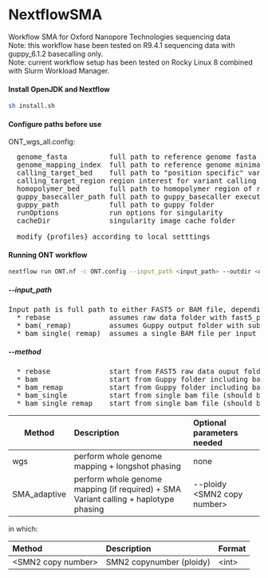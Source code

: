 # NextflowSMA
Workflow SMA for Oxford Nanopore Technologies sequencing data\
Note: this workflow hase been tested on R9.4.1 sequencing data with guppy_6.1.2 basecalling only.\
Note: current workflow setup has been tested on Rocky Linux 8 combined with Slurm Workload Manager.

#### Install OpenJDK and Nextflow
```bash
sh install.sh
```

#### Configure paths before use
ONT_wgs_all.config:
<pre>
  genome_fasta          full path to reference genome fasta (.fasta/.fa/.fna)
  genome_mapping_index  full path to reference genome minimap2 index (.mmi)
  calling_target_bed    full path to "position specific" variant calling (.bed)
  calling_target_region region interest for variant calling based on reference genome (chr:start-stop)
  homopolymer_bed       full path to homopolymer region of reference genome (.bed)
  guppy_basecaller_path full path to guppy_basecaller executable
  guppy_path            full path to guppy folder
  runOptions            run options for singularity
  cacheDir              singularity image cache folder

  modify {profiles} according to local setttings
</pre>

#### Running ONT workflow
```bash
nextflow run ONT.nf -c ONT.config --input_path <input_path> --outdir <output_dir_path> --start <bam|rebase> --method <method> --email <email> [-profile slurm]
```

##### --input_path
<pre>
Input path is full path to either FAST5 or BAM file, depending on method (see below).
  * rebase              assumes raw data folder with fast5_pass and fast5_fail subfolder.
  * bam(_remap)         assumes Guppy output folder with subfolder pass in which BAM files are located.
  * bam_single(_remap)  assumes a single BAM file per input folder.
</pre>
##### --method
<pre>
  * rebase              start from FAST5 raw data ouput folder and include re-basecalling.
  * bam                 start from Guppy folder including bam files.
  * bam_remap           start from Guppy folder including bam files, but perform remapping to genome in config.
  * bam_single          start from single bam file (should be only bam in the folder) without any Guppy/ONT information.
  * bam_single_remap    start from single bam file (should be only bam in the folder) without any Guppy/ONT information and perform remapping.
</pre>

| Method | Description | Optional parameters needed|
| --- | :--- | :--- |
|wgs|perform whole genome mapping + longshot phasing|none|
|SMA_adaptive|perform whole genome mapping (if required) +  SMA Variant calling + haplotype phasing|--ploidy \<SMN2 copy number\>|

in which:

| Method | Description | Format |
| :--- | :--- | :--- |
|\<SMN2 copy number\>|SMN2 copynumber (ploidy)|\<int\>|
